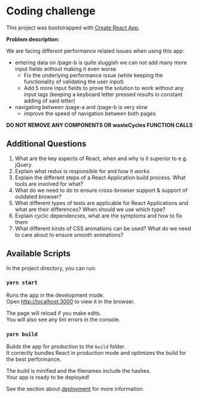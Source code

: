 # Coding challenge

This project was bootstrapped with [Create React App](https://github.com/facebook/create-react-app).

**Problem description:**

We are facing different performance related issues when using this app:
- entering data on /page-b is quite sluggish we can not add many more input fields without making it even worse
  - Fix the underlying performance issue (while keeping the functionality of validating the user input)
  - Add 5 more input fields to prove the solution to work without any input lags (keeping a keyboard letter pressed results in constant adding of said letter)
- navigating between /page-a and /page-b is very slow
  - improve the speed of navigation between both pages

**DO NOT REMOVE ANY <WasteCycles /> COMPONENTS OR wasteCycles FUNCTION CALLS**
  
## Additional Questions

1. What are the key aspects of React, when and why is it superior to e.g. jQuery
2. Explain what redux is responsible for and how it works
3. Explain the different steps of a React Application build process. What tools are involved for what?
4. What do we need to do to ensure cross-browser support & support of outdated browser?
5. What different types of tests are applicable for React Applications and what are their differences? When should we use which type?
6. Explain cyclic dependencies, what are the symptoms and how to fix them
7. What different kinds of CSS animations can be used? What do we need to care about to ensure smooth animations?

## Available Scripts

In the project directory, you can run:

### `yarn start`

Runs the app in the development mode.\
Open [http://localhost:3000](http://localhost:3000) to view it in the browser.

The page will reload if you make edits.\
You will also see any lint errors in the console.

### `yarn build`

Builds the app for production to the `build` folder.\
It correctly bundles React in production mode and optimizes the build for the best performance.

The build is minified and the filenames include the hashes.\
Your app is ready to be deployed!

See the section about [deployment](https://facebook.github.io/create-react-app/docs/deployment) for more information.
